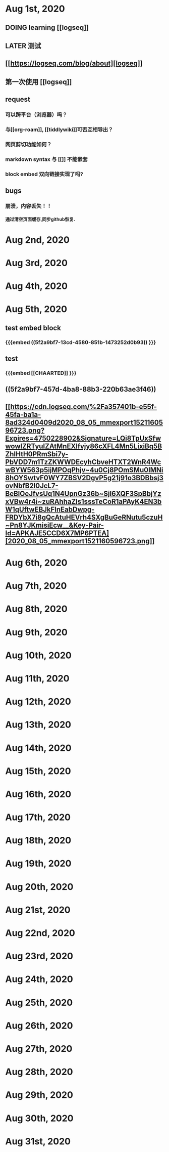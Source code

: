 # Aug 1st, 2020
## DOING learning [[logseq]]





## LATER 测试


## [[https://logseq.com/blog/about][logseq]]
## 
## 第一次使用 [[logseq]]
## request
### 可以跨平台（浏览器）吗？
### 与[[org-roam]], [[tiddlywiki]]可否互相导出？
### 网页剪切功能如何？
### markdown syntax 与 [[]] 不能嵌套
### block embed 双向链接实现了吗?
## bugs
### 崩溃，内容丢失！！
#### 通过清空页面缓存,同步github恢复.
# Aug 2nd, 2020
# Aug 3rd, 2020
# Aug 4th, 2020
# Aug 5th, 2020
## test embed block
### {{{embed ((5f2a9bf7-13cd-4580-851b-1473252d0b93)) }}}
#### 
## test
### {{{embed [[CHAARTED]] }}} 
## ((5f2a9bf7-457d-4ba8-88b3-220b63ae3f46)) 
## [[https://cdn.logseq.com/%2Fa357401b-e55f-45fa-ba1a-8ad324d0409d2020_08_05_mmexport1521160596723.png?Expires=4750228902&Signature=LQi8TpUxSfwwowlZRTyuIZAtMnEXlfvjy86cXFL4Mn5LixiBq5BZhIHtH0PRmSbi7y-PbVDD7m1TzZKWWDEcyhCbveHTXT2WnR4WcwBYW563p5ijMPOqPhjv~4u0Cj8POmSMu0IMNi8hOYSwtvF0WY7ZBSV2DgvP5g21j91o3BDBbsj3ovNbfB2l0JcL7-BeBlOeJfvsUq1N4UpnGz36b~SjI6XQF3SpBbjYzxVBw4r4i~zuRAhhaZls1sssTeCoR1aPAyK4EN3bW1qUftwEBJkFInEabDwpg-FRDYbX7i8gQcAtuHEVrh4SXgBuGeRNutu5czuH~Pn8YJKmisiEcw__&Key-Pair-Id=APKAJE5CCD6X7MP6PTEA][2020_08_05_mmexport1521160596723.png]] 
# Aug 6th, 2020
# Aug 7th, 2020
# Aug 8th, 2020
# Aug 9th, 2020
# Aug 10th, 2020
# Aug 11th, 2020
# Aug 12th, 2020
# Aug 13th, 2020
# Aug 14th, 2020
# Aug 15th, 2020
# Aug 16th, 2020
# Aug 17th, 2020
# Aug 18th, 2020
# Aug 19th, 2020
# Aug 20th, 2020
# Aug 21st, 2020
# Aug 22nd, 2020
# Aug 23rd, 2020
# Aug 24th, 2020
# Aug 25th, 2020
# Aug 26th, 2020
# Aug 27th, 2020
# Aug 28th, 2020
# Aug 29th, 2020
# Aug 30th, 2020
# Aug 31st, 2020